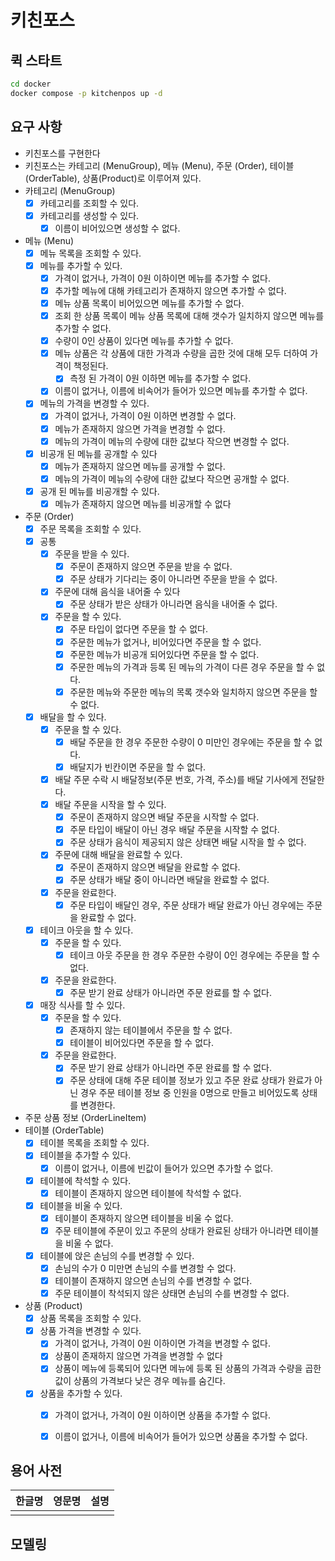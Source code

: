 # 키친포스

## 퀵 스타트

```sh
cd docker
docker compose -p kitchenpos up -d
```

## 요구 사항
- 키친포스를 구현한다
- 키친포스는 카테고리 (MenuGroup), 메뉴 (Menu), 주문 (Order), 테이블 (OrderTable), 상품(Product)로 이루어져 있다.
- 카테고리 (MenuGroup)
  - [x] 카테고리를 조회할 수 있다.
  - [x] 카테고리를 생성할 수 있다.
      - [x] 이름이 비어있으면 생성할 수 없다.
- 메뉴 (Menu)
  - [x] 메뉴 목록을 조회할 수 있다.
  - [x] 메뉴를 추가할 수 있다.
      - [x] 가격이 없거나, 가격이 0원 이하이면 메뉴를 추가할 수 없다.
      - [x] 추가할 메뉴에 대해 카테고리가 존재하지 않으면 추가할 수 없다.
      - [x] 메뉴 상품 목록이 비어있으면 메뉴를 추가할 수 없다.
      - [x] 조회 한 상품 목록이 메뉴 상품 목록에 대해 갯수가 일치하지 않으면 메뉴를 추가할 수 없다.
      - [x] 수량이 0인 상품이 있다면 메뉴를 추가할 수 없다.
      - [x] 메뉴 상품은 각 상품에 대한 가격과 수량을 곱한 것에 대해 모두 더하여 가격이 책정된다.
          - [x] 측정 된 가격이 0원 이하면 메뉴를 추가할 수 없다.
      - [x] 이름이 없거나, 이름에 비속어가 들어가 있으면 메뉴를 추가할 수 없다.
  - [x] 메뉴의 가격을 변경할 수 있다.
      - [x] 가격이 없거나, 가격이 0원 이하면 변경할 수 없다.
      - [x] 메뉴가 존재하지 않으면 가격을 변경할 수 없다.
      - [x] 메뉴의 가격이 메뉴의 수량에 대한 값보다 작으면 변경할 수 없다.
  - [x] 비공개 된 메뉴를 공개할 수 있다
      - [x] 메뉴가 존재하지 않으면 메뉴를 공개할 수 없다.
      - [x] 메뉴의 가격이 메뉴의 수량에 대한 값보다 작으면 공개할 수 없다.
  - [x] 공개 된 메뉴를 비공개할 수 있다.
      - [x] 메뉴가 존재하지 않으면 메뉴를 비공개할 수 없다
- 주문 (Order)
  - [x] 주문 목록을 조회할 수 있다.
  - [x] 공통
    - [x] 주문을 받을 수 있다.
      - [x] 주문이 존재하지 않으면 주문을 받을 수 없다.
      - [x] 주문 상태가 기다리는 중이 아니라면 주문을 받을 수 없다.
    - [x] 주문에 대해 음식을 내어줄 수 있다
      - [x] 주문 상태가 받은 상태가 아니라면 음식을 내어줄 수 없다.
    - [x] 주문을 할 수 있다.
      - [x] 주문 타입이 없다면 주문을 할 수 없다.
      - [x] 주문한 메뉴가 없거나, 비어있다면 주문을 할 수 없다.
      - [x] 주문한 메뉴가 비공개 되어있다면 주문을 할 수 없다.
      - [x] 주문한 메뉴의 가격과 등록 된 메뉴의 가격이 다른 경우 주문을 할 수 없다.
      - [x] 주문한 메뉴와 주문한 메뉴의 목록 갯수와 일치하지 않으면 주문을 할 수 없다.
  - [x] 배달을 할 수 있다.
    - [x] 주문을 할 수 있다. 
      - [x] 배달 주문을 한 경우 주문한 수량이 0 미만인 경우에는 주문을 할 수 없다.
      - [x] 배달지가 빈칸이면 주문을 할 수 없다.
    - [x] 배달 주문 수락 시 배달정보(주문 번호, 가격, 주소)를 배달 기사에게 전달한다.
    - [x] 배달 주문을 시작을 할 수 있다.
      - [x] 주문이 존재하지 않으면 배달 주문을 시작할 수 없다.
      - [x] 주문 타입이 배달이 아닌 경우 배달 주문을 시작할 수 없다.
      - [x] 주문 상태가 음식이 제공되지 않은 상태면 배달 시작을 할 수 없다.
    - [x] 주문에 대해 배달을 완료할 수 있다.
      - [x] 주문이 존재하지 않으면 배달을 완료할 수 없다.
      - [x] 주문 상태가 배달 중이 아니라면 배달을 완료할 수 없다.
    - [x] 주문을 완료한다.
      - [x] 주문 타입이 배달인 경우, 주문 상태가 배달 완료가 아닌 경우에는 주문을 완료할 수 없다.
  - [x] 테이크 아웃을 할 수 있다.
     - [x] 주문을 할 수 있다. 
       - [x] 테이크 아웃 주문을 한 경우 주문한 수량이 0인 경우에는 주문을 할 수 없다.
     - [x] 주문을 완료한다.
       - [x] 주문 받기 완료 상태가 아니라면 주문 완료를 할 수 없다.
  - [x] 매장 식사를 할 수 있다.
    - [x] 주문을 할 수 있다.
      - [x] 존재하지 않는 테이블에서 주문을 할 수 없다.
      - [x] 테이블이 비어있다면 주문을 할 수 없다.
    - [x] 주문을 완료한다.
      - [x] 주문 받기 완료 상태가 아니라면 주문 완료를 할 수 없다.
      - [x] 주문 상태에 대해 주문 테이블 정보가 있고 주문 완료 상태가 완료가 아닌 경우 주문 테이블 정보 중 인원을 0명으로 만들고 비어있도록 상태를 변경한다.
- 주문 상품 정보 (OrderLineItem)
- 테이블 (OrderTable)
  - [x] 테이블 목록을 조회할 수 있다.
  - [x] 테이블을 추가할 수 있다.
      - [x] 이름이 없거나, 이름에 빈값이 들어가 있으면 추가할 수 없다.
  - [x] 테이블에 착석할 수 있다.
      - [x] 테이블이 존재하지 않으면 테이블에 착석할 수 없다.
  - [x] 테이블을 비울 수 있다.
      - [x] 테이블이 존재하지 않으면 테이블을 비울 수 없다.
      - [x] 주문 테이블에 주문이 있고 주문의 상태가 완료된 상태가 아니라면 테이블을 비울 수 없다.
  - [x] 테이블에 앉은 손님의 수를 변경할 수 있다.
      - [x] 손님의 수가 0 미만면 손님의 수를 변경할 수 없다.
      - [x] 테이블이 존재하지 않으면 손님의 수를 변경할 수 없다.
      - [x] 주문 테이블이 착석되지 않은 상태면 손님의 수를 변경할 수 없다.
- 상품 (Product)
  - [x] 상품 목록을 조회할 수 있다.
  - [x] 상품 가격을 변경할 수 있다.
      - [x] 가격이 없거나, 가격이 0원 이하이면 가격을 변경할 수 없다.
      - [x] 상품이 존재하지 않으면 가격을 변경할 수 없다
      - [x] 상품이 메뉴에 등록되어 있다면 메뉴에 등록 된 상품의 가격과 수량을 곱한 값이 상품의 가격보다 낮은 경우 메뉴를 숨긴다.
  - [x] 상품을 추가할 수 있다.
      - [x] 가격이 없거나, 가격이 0원 이하이면 상품을 추가할 수 없다.
      - [x] 이름이 없거나, 이름에 비속어가 들어가 있으면 상품을 추가할 수 없다.



## 용어 사전

| 한글명 | 영문명 | 설명 |
| --- | --- | --- |
|  |  |  |

## 모델링
